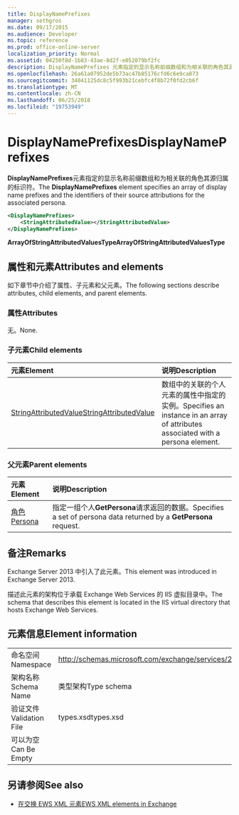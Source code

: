 ```yaml
---
title: DisplayNamePrefixes
manager: sethgros
ms.date: 09/17/2015
ms.audience: Developer
ms.topic: reference
ms.prod: office-online-server
localization_priority: Normal
ms.assetid: 04250f8d-1b83-43ae-8d2f-e052079bf2fc
description: DisplayNamePrefixes 元素指定的显示名称前缀数组和为相关联的角色其源归属的标识符。
ms.openlocfilehash: 26a61a07952de5b73ac47b85176cfd6c6e9ca873
ms.sourcegitcommit: 34041125dc8c5f993b21cebfc4f8b72f0fd2cb6f
ms.translationtype: MT
ms.contentlocale: zh-CN
ms.lasthandoff: 06/25/2018
ms.locfileid: "19753949"
---
```

# <a name="displaynameprefixes"></a><span data-ttu-id="5bb91-103">DisplayNamePrefixes</span><span class="sxs-lookup"><span data-stu-id="5bb91-103">DisplayNamePrefixes</span></span>

<span data-ttu-id="5bb91-104">**DisplayNamePrefixes**元素指定的显示名称前缀数组和为相关联的角色其源归属的标识符。</span><span class="sxs-lookup"><span data-stu-id="5bb91-104">The **DisplayNamePrefixes** element specifies an array of display name prefixes and the identifiers of their source attributions for the associated persona.</span></span> 
  
```xml
<DisplayNamePrefixes>
    <StringAttributedValue></StringAttributedValue>
</DisplayNamePrefixes>
```

 <span data-ttu-id="5bb91-105">**ArrayOfStringAttributedValuesType**</span><span class="sxs-lookup"><span data-stu-id="5bb91-105">**ArrayOfStringAttributedValuesType**</span></span>
## <a name="attributes-and-elements"></a><span data-ttu-id="5bb91-106">属性和元素</span><span class="sxs-lookup"><span data-stu-id="5bb91-106">Attributes and elements</span></span>

<span data-ttu-id="5bb91-107">如下章节中介绍了属性、子元素和父元素。</span><span class="sxs-lookup"><span data-stu-id="5bb91-107">The following sections describe attributes, child elements, and parent elements.</span></span>
  
### <a name="attributes"></a><span data-ttu-id="5bb91-108">属性</span><span class="sxs-lookup"><span data-stu-id="5bb91-108">Attributes</span></span>

<span data-ttu-id="5bb91-109">无。</span><span class="sxs-lookup"><span data-stu-id="5bb91-109">None.</span></span>
  
### <a name="child-elements"></a><span data-ttu-id="5bb91-110">子元素</span><span class="sxs-lookup"><span data-stu-id="5bb91-110">Child elements</span></span>

|<span data-ttu-id="5bb91-111">**元素**</span><span class="sxs-lookup"><span data-stu-id="5bb91-111">**Element**</span></span>|<span data-ttu-id="5bb91-112">**说明**</span><span class="sxs-lookup"><span data-stu-id="5bb91-112">**Description**</span></span>|
|:-----|:-----|
|[<span data-ttu-id="5bb91-113">StringAttributedValue</span><span class="sxs-lookup"><span data-stu-id="5bb91-113">StringAttributedValue</span></span>](stringattributedvalue.md) <br/> |<span data-ttu-id="5bb91-114">数组中的关联的个人元素的属性中指定的实例。</span><span class="sxs-lookup"><span data-stu-id="5bb91-114">Specifies an instance in an array of attributes associated with a persona element.</span></span>  <br/> |
   
### <a name="parent-elements"></a><span data-ttu-id="5bb91-115">父元素</span><span class="sxs-lookup"><span data-stu-id="5bb91-115">Parent elements</span></span>

|<span data-ttu-id="5bb91-116">**元素**</span><span class="sxs-lookup"><span data-stu-id="5bb91-116">**Element**</span></span>|<span data-ttu-id="5bb91-117">**说明**</span><span class="sxs-lookup"><span data-stu-id="5bb91-117">**Description**</span></span>|
|:-----|:-----|
|[<span data-ttu-id="5bb91-118">角色</span><span class="sxs-lookup"><span data-stu-id="5bb91-118">Persona</span></span>](persona.md) <br/> |<span data-ttu-id="5bb91-119">指定一组个人**GetPersona**请求返回的数据。</span><span class="sxs-lookup"><span data-stu-id="5bb91-119">Specifies a set of persona data returned by a **GetPersona** request.</span></span>  <br/> |
   
## <a name="remarks"></a><span data-ttu-id="5bb91-120">备注</span><span class="sxs-lookup"><span data-stu-id="5bb91-120">Remarks</span></span>

<span data-ttu-id="5bb91-121">Exchange Server 2013 中引入了此元素。</span><span class="sxs-lookup"><span data-stu-id="5bb91-121">This element was introduced in Exchange Server 2013.</span></span>
  
<span data-ttu-id="5bb91-122">描述此元素的架构位于承载 Exchange Web Services 的 IIS 虚拟目录中。</span><span class="sxs-lookup"><span data-stu-id="5bb91-122">The schema that describes this element is located in the IIS virtual directory that hosts Exchange Web Services.</span></span>
  
## <a name="element-information"></a><span data-ttu-id="5bb91-123">元素信息</span><span class="sxs-lookup"><span data-stu-id="5bb91-123">Element information</span></span>

|||
|:-----|:-----|
|<span data-ttu-id="5bb91-124">命名空间</span><span class="sxs-lookup"><span data-stu-id="5bb91-124">Namespace</span></span>  <br/> |http://schemas.microsoft.com/exchange/services/2006/types  <br/> |
|<span data-ttu-id="5bb91-125">架构名称</span><span class="sxs-lookup"><span data-stu-id="5bb91-125">Schema Name</span></span>  <br/> |<span data-ttu-id="5bb91-126">类型架构</span><span class="sxs-lookup"><span data-stu-id="5bb91-126">Type schema</span></span>  <br/> |
|<span data-ttu-id="5bb91-127">验证文件</span><span class="sxs-lookup"><span data-stu-id="5bb91-127">Validation File</span></span>  <br/> |<span data-ttu-id="5bb91-128">types.xsd</span><span class="sxs-lookup"><span data-stu-id="5bb91-128">types.xsd</span></span>  <br/> |
|<span data-ttu-id="5bb91-129">可以为空</span><span class="sxs-lookup"><span data-stu-id="5bb91-129">Can Be Empty</span></span>  <br/> ||
   
## <a name="see-also"></a><span data-ttu-id="5bb91-130">另请参阅</span><span class="sxs-lookup"><span data-stu-id="5bb91-130">See also</span></span>

- [<span data-ttu-id="5bb91-131">在交换 EWS XML 元素</span><span class="sxs-lookup"><span data-stu-id="5bb91-131">EWS XML elements in Exchange</span></span>](ews-xml-elements-in-exchange.md)


